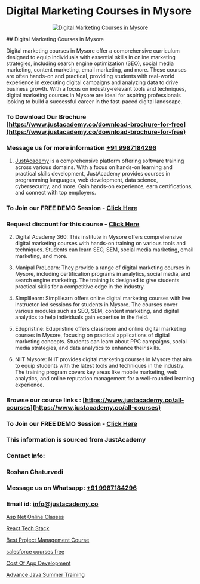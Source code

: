 # Digital Marketing Courses in Mysore

<p align="center">
  <a href="https://justacademy.co/course-detail/digital-marketing">
    <img src="https://justacademy.co/storage2/course_image/1676636720_course_image.webp" alt="Digital Marketing Courses in Mysore">
  </a>
</p>
## Digital Marketing Courses in Mysore

Digital marketing courses in Mysore offer a comprehensive curriculum designed to equip individuals with essential skills in online marketing strategies, including search engine optimization (SEO), social media marketing, content marketing, email marketing, and more. These courses are often hands-on and practical, providing students with real-world experience in executing digital campaigns and analyzing data to drive business growth. With a focus on industry-relevant tools and techniques, digital marketing courses in Mysore are ideal for aspiring professionals looking to build a successful career in the fast-paced digital landscape.
### To Download Our Brochure [https://www.justacademy.co/download-brochure-for-free](https://www.justacademy.co/download-brochure-for-free)
### Message us for more information [+91 9987184296](https://api.whatsapp.com/send?phone=919987184296)

1) [JustAcademy](https://justacademy.co) is a comprehensive platform offering software training across various domains. With a focus on hands-on learning and practical skills development, JustAcademy provides courses in programming languages, web development, data science, cybersecurity, and more. Gain hands-on experience, earn certifications, and connect with top employers.

### To Join our FREE DEMO Session - [Click Here](https://www.justacademy.co/register-for-course-demo/)
### Request discount for this course - [Click Here](https://justacademy.co/contact-us/)

2) Digital Academy 360: This institute in Mysore offers comprehensive digital marketing courses with hands-on training on various tools and techniques. Students can learn SEO, SEM, social media marketing, email marketing, and more.

3) Manipal ProLearn: They provide a range of digital marketing courses in Mysore, including certification programs in analytics, social media, and search engine marketing. The training is designed to give students practical skills for a competitive edge in the industry.

4) Simplilearn: Simplilearn offers online digital marketing courses with live instructor-led sessions for students in Mysore. The courses cover various modules such as SEO, SEM, content marketing, and digital analytics to help individuals gain expertise in the field.

5) Edupristine: Edupristine offers classroom and online digital marketing courses in Mysore, focusing on practical applications of digital marketing concepts. Students can learn about PPC campaigns, social media strategies, and data analytics to enhance their skills.

6) NIIT Mysore: NIIT provides digital marketing courses in Mysore that aim to equip students with the latest tools and techniques in the industry. The training program covers key areas like mobile marketing, web analytics, and online reputation management for a well-rounded learning experience.

### Browse our course links : [https://www.justacademy.co/all-courses](https://www.justacademy.co/all-courses) 
### To Join our FREE DEMO Session - [Click Here](https://www.justacademy.co/register-for-course-demo)


### This information is sourced from JustAcademy
### Contact Info:
### Roshan Chaturvedi
### Message us on Whatsapp: [+91 9987184296](https://api.whatsapp.com/send?phone=919987184296)
### Email id: [info@justacademy.co](mailto:info@justacademy.co)
                
[Asp Net Online Classes](https://www.linkedin.com/pulse/asp-net-online-classes-justacademy-pune-qojxc?trackingId=yKgagXNe1Ici2tBx9rdFcQ%3D%3D&lipi=urn%3Ali%3Apage%3Ad_flagship3_company_admin%3B29WLpZO4T7eqWsLqmXNgZw%3D%3D)

[React Tech Stack](https://www.linkedin.com/pulse/react-tech-stack-justacademy-pune-dsqsc?trackingId=WlB3%2FG55STZWDoIIE6Uo5Q%3D%3D&lipi=urn%3Ali%3Apage%3Ad_flagship3_company_admin%3BXS20KxDuR2OiZGdryJTcxQ%3D%3D)

[Best Project Management Course](https://medium.com/@negishivu99/best-project-management-course-5b898ef12bcd)

[salesforce courses free](https://medium.com/@roneet705/salesforce-courses-free-ca1c6f028f1b)

[Cost Of App Development](https://justacademyin.github.io/Articles/Cost-Of-App-Development)

[Advance Java Summer Training](https://justacademyin.github.io/justacademy/advance-java-summer-training)

